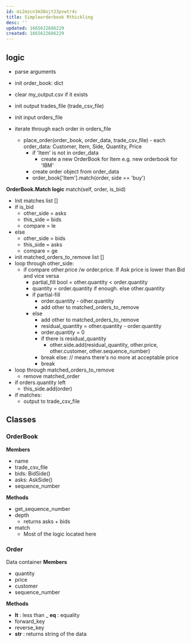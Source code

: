 ```yaml
---
id: mi2mzcn3m38ojt23pvwtr4c
title: Simpleorderbook Rthickling
desc: ''
updated: 1665622686229
created: 1665622686229
---
```


## logic

- parse arguments
- init order_book: dict
- clear my_output.csv if it exists
- init output trades_file (trade_csv_file)
- init input orders_file

- iterate through each order in orders_file
  - place_order(order_book, order_data, trade_csv_file) - each order_data: Customer, Item, Side, Quantity, Price
    - if 'Item' is not in order_data
      - create a new OrderBook for Item e.g. new orderbook for 'IBM'
    - create order object from order_data
    - order_book['Item'].match(order, side == 'buy')

__OrderBook.Match logic__
match(self, order, is_bid)
- Init matches list []
- if is_bid
  - other_side = asks
  - this_side = bids
  - compare = le
- else
  - other_side = bids
  - this_side = asks
  - compare = ge
- init matched_orders_to_remove list []
- loop through other_side:
  - if compare other.price /w order.price. If Ask price is lower than Bid and vice versa
    - partial_fill bool = other.quantity < order.quantity
    - quantity = order.quantity if enough. else other.quantity
    - if partial-fill
      - order.quantity - other.quantity
      - add other to matched_orders_to_remove
    - else
      - add other to matched_orders_to_remove
      - residual_quantity = other.quantity - order.quantity
      - order.quantity = 0
      - if there is residual_quantity
        - other.side.add(residual_quantity, other.price, other.customer, other.sequence_number)
      - break
    else: // means there's no more at acceptable price
      - break
- loop through matched_orders_to_remove
  - remove matched_order
- if orders.quantity left
  - this_side.add(order)
- if matches:
  - output to trade_csv_file



## Classes

### OrderBook
__Members__
  - name
  - trade_csv_file
  - bids: BidSide()
  - asks: AskSide()
  - sequence_number

__Methods__
  - get_sequence_number
  - depth
    - returns asks + bids
  - match
    - Most of the logic located here

### Order
Data container
__Members__
  - quantity
  - price
  - customer
  - sequence_number

__Methods__
  - __lt__ : less than
  _ __eq__ : equality
  - forward_key
  - reverse_key
  - __str__ : returns string of the data